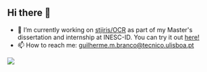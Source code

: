 ## Hi there 👋

- 🔭 I’m currently working on [stjiris/OCR](https://github.com/stjiris/OCR) as part of my Master's dissertation and internship at INESC-ID. You can try it out [here!](https://iris.sysresearch.org/ocr-prod/)
- 📫 How to reach me: guilherme.m.branco@tecnico.ulisboa.pt

<div>
  <a href="https://github.com/anuraghazra/github-readme-stats">
    <img align="center" src="https://github-readme-stats-lime-beta-60.vercel.app/api?username=AdventurousGui&show_icons=true&theme=dracula" />
  </a>

  <!--
  <a href="https://github.com/anuraghazra/github-readme-stats">
    <img align="center" src="https://github-readme-stats-lime-beta-60.vercel.app/api/top-langs/?username=AdventurousGui&theme=dracula&layout=compact&size_weight=0.5&count_weight=0.5" />
  </a>
  -->
</div>

<!--
**AdventurousGui/AdventurousGui** is a ✨ _special_ ✨ repository because its `README.md` (this file) appears on your GitHub profile.

Here are some ideas to get you started:

- 🔭 I’m currently working on ...
- 🌱 I’m currently learning ...
- 👯 I’m looking to collaborate on ...
- 🤔 I’m looking for help with ...
- 💬 Ask me about ...
- 📫 How to reach me: ...
- 😄 Pronouns: ...
- ⚡ Fun fact: ...
-->
